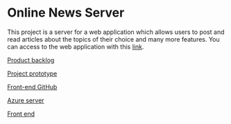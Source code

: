 # Online News Server

This project is a server for a web application which allows users to post and read articles about the topics of their choice and many more features.
You can access to the web application with this [link](https://onlinenews.azurewebsites.net/).

[Product backlog](https://github.com/arnaud18o5/SSSF_Project/projects/1)

[Project prototype](https://www.figma.com/file/6pWUEZgZ1SL6b3UJ9ByP7l/OnlineNewPaper)

[Front-end GitHub](https://github.com/arnaud18o5/OnlineNewsFront)

[Azure server](https://onlinenews.azurewebsites.net/)

[Front end](https://onlinenews.azurewebsites.net/)
